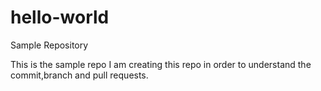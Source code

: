 # hello-world
Sample Repository

This is the sample repo
I am creating this repo in order to understand the commit,branch and pull requests.
